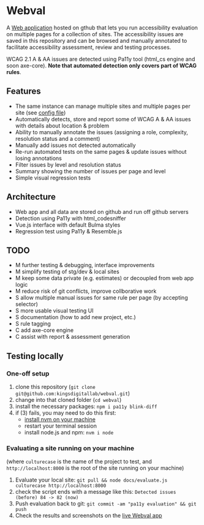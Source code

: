 # Webval

A [Web application](https://kingsdigitallab.github.io/webval/docs/) hosted on gthub that lets you run accessibility evaluation on multiple pages for a collection of sites. The accessibility issues are saved in this repository and can be browsed and manually annotated to facilitate accessibility assessment, review and testing processes.

WCAG 2.1 A & AA issues are detected using Pa11y tool (html_cs engine and soon axe-core). **Note that automated detection only covers part of WCAG rules**.

## Features

* The same instance can manage multiple sites and multiple pages per site (see [config file](projects/projects.json))
* Automatically detects, store and report some of WCAG A & AA issues with details about location & problem
* Ability to manually annotate the issues (assigning a role, complexity, resolution status and a comment)
* Manually add issues not detected automatically 
* Re-run automated tests on the same pages & update issues without
losing annotations
* Filter issues by level and resolution status
* Summary showing the number of issues per page and level
* Simple visual regression tests

## Architecture

* Web app and all data are stored on github and run off github servers
* Detection using Pa11y with html_codesniffer
* Vue.js interface with default Bulma styles
* Regression test using Pa11y & Resemble.js

## TODO

* M further testing & debugging, interface improvements
* M simplify testing of stg/dev & local sites
* M keep some data private (e.g. estimates) or decoupled from web app logic
* M reduce risk of git conflicts, improve collborative work
* S allow multiple manual issues for same rule per page (by accepting selector)
* S more usable visual testing UI
* S documentation (how to add new project, etc.)
* S rule tagging
* C add axe-core engine
* C assist with report & assessment generation

## Testing locally

### One-off setup

1. clone this repository (`git clone git@github.com:kingsdigitallab/webval.git`)
2. change into that cloned folder (`cd webval`)
3. install the necessary packages: `npm i pa11y blink-diff`
4. if (3) fails, you may need to do this first:
   * [install nvm on your machine](https://github.com/nvm-sh/nvm#install--update-script)
   * restart your terminal session
   * install node.js and npm: `nvm i node`

### Evaluating a site running on your machine

(where `culturecase` is the name of the project to test, and `http://localhost:8000` is the root of the site running on your machine)

1. Evaluate your local site: `git pull && node docs/evaluate.js culturecase http://localhost:8000`
2. check the script ends with a message like this: `Detected issues (before) 84 -> 82 (now)` 
3. Push evaluation back to git: `git commit -am "pa11y evaluation" && git push`
4. Check the results and screenshots on the [live Webval app](https://kingsdigitallab.github.io/webval/docs/)


